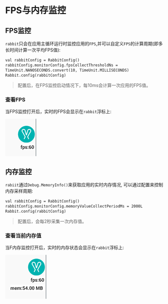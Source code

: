 # FPS与内存监控

## FPS监控

`rabbit`只会在应用主循环运行时监控应用的`FPS`,并可以自定义`FPS`的计算周期(即多长时间计算一次平均FPS值):

```
val rabbitConfig = RabbitConfig()
rabbitConfig.monitorConfig.fpsCollectThresholdNs = TimeUnit.NANOSECONDS.convert(10, TimeUnit.MILLISECONDS)
Rabbit.config(rabbitConfig)
```
>配置后，在FPS监控启动情况下，每10ms会计算一次应用的FPS值。

### 查看FPS

当FPS监控打开后，实时的FPS会显示在`rabbit`浮标上:

![pic1](./picture/rabbit-fps.png)


## 内存监控

`rabiit`通过`Debug.MemoryInfo()`来获取应用的实时内存情况, 可以通过配置来控制内存采样周期:

```
val rabbitConfig = RabbitConfig()
rabbitConfig.monitorConfig.memoryValueCollectPeriodMs = 2000L
Rabbit.config(rabbitConfig)
```
>配置后，会每2秒采集一次内存值。

### 查看当前内存值

当F内存监控打开后，实时的内存状态会显示在`rabbit`浮标上:

![pic1](./picture/rabbit-memory.png)